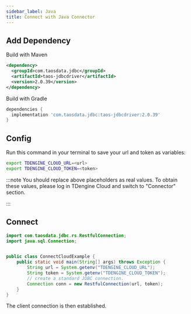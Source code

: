 ```yaml
---
sidebar_label: Java
title: Connect with Java Connector
---
```


## Add Dependency

Build with Maven

```xml
<dependency>
  <groupId>com.taosdata.jdbc</groupId>
  <artifactId>taos-jdbcdriver</artifactId>
  <version>2.0.39</version>
</dependency>
```

Build with Gradle

```groovy
dependencies {
  implementation 'com.taosdata.jdbc:taos-jdbcdriver:2.0.39'
}
```

## Config

Run this command in your terminal to save your url and token as variables:


```bash
export TDENGINE_CLOUD_URL=<url>
export TDENGINE_CLOUD_TOKEN=<token>
```

<!-- exclude -->
:::note
You should replace above placeholders as real values. To obtain these values, please log in TDengine Cloud and switch to "Connector" section.

:::
<!-- exclude-end -->

## Connect

```java
import com.taosdata.jdbc.rs.RestfulConnection;
import java.sql.Connection;


public class ConnectCloudExample {
    public static void main(String[] args) throws Exception {
        String url = System.getenv("TDENGINE_CLOUD_URL");
        String token = System.getenv("TDENGINE_CLOUD_TOKEN");
        // create a standard JDBC connection.
        Connection conn = new RestfulConnection(url, token);
    }
}
```

The client connection is then established.